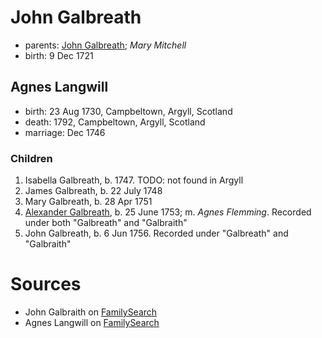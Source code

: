 # John Galbreath

- parents: [John Galbreath](galbreath-john-1680.md); *Mary Mitchell*
- birth: 9 Dec 1721

## Agnes Langwill

- birth: 23 Aug 1730, Campbeltown, Argyll, Scotland
- death: 1792, Campbeltown, Argyll, Scotland
- marriage: Dec 1746

### Children

1. Isabella Galbreath, b. 1747.  TODO: not found in Argyll
2. James Galbreath, b. 22 July 1748
3. Mary Galbreath, b. 28 Apr 1751
4. [Alexander Galbreath](galbreath-alexander-1753.md), b. 25 June 1753; m. *Agnes Flemming*.  Recorded under both "Galbreath" and "Galbraith"
5. John Galbreath, b. 6 Jun 1756.  Recorded under "Galbreath" and "Galbraith"

# Sources

- John Galbraith on [FamilySearch](https://www.familysearch.org/tree/person/details/LCF9-R1S)
- Agnes Langwill on [FamilySearch](https://www.familysearch.org/tree/person/details/LW6B-GYC)
